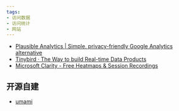 ```yaml
---
tags:
- 访问数据
- 访问统计
- 网站
---
```


- [Plausible Analytics | Simple, privacy-friendly Google Analytics alternative](https://plausible.io/)
- [Tinybird · The Way to build Real-time Data Products](https://www.tinybird.co/)
- [Microsoft Clarity - Free Heatmaps & Session Recordings](https://clarity.microsoft.com/)


## 开源自建

- [umami](https://umami.is/)

